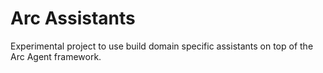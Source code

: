 <!--
SPDX-FileCopyrightText: 2024 Deutsche Telekom AG

SPDX-License-Identifier: CC0-1.0    
-->


# Arc Assistants

Experimental project to use build domain specific assistants on top of the Arc Agent framework.